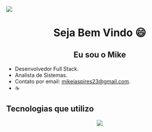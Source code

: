 
<div>
  <img src='https://i.pinimg.com/736x/17/f8/86/17f886444dd196be8c3a3e91224c0204.jpg'/>
</div>

<div>
<H1 align="center">Seja Bem Vindo  😄</H1>
<h2 align="center"> Eu sou o Mike </h3>
</div>

- Desenvolvedor Full Stack.
- Analista de Sistemas.
- Contato por email: mikeiaspires23@gmail.com.
- ☕
  
##
<div>
  <h2> Tecnologias que utilizo </h2>
  <p align="center">
  <a href="https://skillicons.dev">
    <img src="https://skillicons.dev/icons?i=git,js,ts,python,nodejs,react,docker,mysql,aws,mongodb,kotlin,java,firebase,html,css" />
  </a>
</p>

  </div>
  
